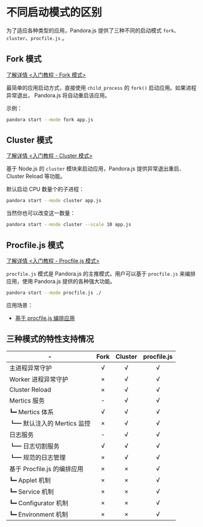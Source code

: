 # 不同启动模式的区别

为了适应各种类型的应用，Pandora.js 提供了三种不同的启动模式 `fork`、`cluster`、`procfile.js` 。

## Fork 模式

[了解详情 <入门教程 - Fork 模式> ](fork_mode.md)

最简单的应用启动方式，直接使用 `child_process` 的 `fork()` 启动应用。如果进程异常退出， Pandora.js 将自动重启该应用。

示例：

```bash
pandora start --mode fork app.js
```

<!--
应用场景：

* [Egg.js 应用使用 Pandora.js](egg_use_pandora)
-->

## Cluster 模式

[了解详情 <入门教程 - Cluster 模式> ](cluster_mode.md)

基于 Node.js 的 `cluster` 模块来启动应用，Pandora.js 提供异常退出重启、Cluster Reload 等功能。

默认启动 CPU 数量个的子进程：

```bash
pandora start --mode cluster app.js
```

当然你也可以改变这一数量：

```bash
pandora start --mode cluster --scale 10 app.js
```

<!--
应用场景：

* [KOA 应用使用 Pandora.js](koa_use_pandora.md)
-->

## Procfile.js 模式

[了解详情 <入门教程 - Procfile.js 模式> ](procfile_mode.md)

`procfile.js` 模式是 Pandora.js 的主推模式，用户可以基于 `procfile.js` 来编排应用，使用 Pandora.js 提供的各种强大功能。

```bash
pandora start --mode procfile.js ./
```

应用场景：

* [基于 procfile.js 编排应用](../custom_procfile.md)


## 三种模式的特性支持情况

\-|**Fork**|**Cluster**|**procfile.js**
-----|:-----:|:-----:|:-----:
主进程异常守护|√|√|√
Worker 进程异常守护|×|√|√
Cluster Reload |×|√|√
Mertics 服务|-|√|√
┗━ Mertics 体系|√|√|√
┗━ 默认注入的 Mertics 监控|×|√|√
日志服务|-|√|√
┗━ 日志切割服务|√|√|√
┗━ 规范的日志管理|×|√|√
基于 Procfile.js 的编排应用|×|×|√
┗━ Applet 机制|×|×|√
┗━ Service 机制|×|×|√
┗━ Configurator 机制|×|×|√
┗━ Environment 机制|×|×|√
